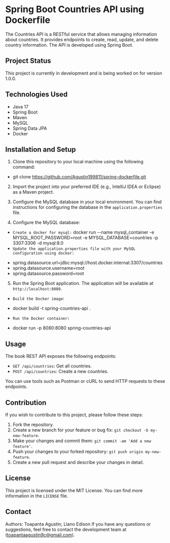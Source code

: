 # Spring Boot Countries API using Dockerfile

The Countries API is a RESTful service that allows managing information about countries. It provides endpoints to create, read, update, and delete country information. The API is developed using Spring Boot.

## Project Status

This project is currently in development and is being worked on for version 1.0.0.

## Technologies Used

- Java 17
- Spring Boot
- Maven
- MySQL
- Spring Data JPA
- Docker

## Installation and Setup

1. Clone this repository to your local machine using the following command:
+ git clone https://github.com/Agustin199811/spring-dockerfile.git

2. Import the project into your preferred IDE (e.g., IntelliJ IDEA or Eclipse) as a Maven project.

3. Configure the MySQL database in your local environment. You can find instructions for configuring the database in the `application.properties` file.
4. Configure the MySQL database:
- `Create a docker for mysql:`
docker run --name mysql_container -e MYSQL_ROOT_PASSWORD=root -e MYSQL_DATABASE=countries -p 3307:3306 -d mysql:8.0
- `Update the application.properties file with your MySQL configuration using docker:`
+ spring.datasource.url=jdbc:mysql://host.docker.internal:3307/countries
+ spring.datasource.username=root
+ spring.datasource.password=root

5. Run the Spring Boot application. The application will be available at `http://localhost:8080`.
- `Build the Docker image`:
+ docker build -t spring-countries-api .
- `Run the Docker container:`
+ docker run -p 8080:8080 spring-countries-api

## Usage

The book REST API exposes the following endpoints:

- `GET /api/countries`: Get all countries.
- `POST /api/countries`: Create a new countries.

You can use tools such as Postman or cURL to send HTTP requests to these endpoints.

## Contribution

If you wish to contribute to this project, please follow these steps:

1. Fork the repository.
2. Create a new branch for your feature or bug fix: `git checkout -b my-new-feature`.
3. Make your changes and commit them: `git commit -am 'Add a new feature'`.
4. Push your changes to your forked repository: `git push origin my-new-feature`.
5. Create a new pull request and describe your changes in detail.

## License

This project is licensed under the MIT License. You can find more information in the `LICENSE` file.

## Contact
Authors: Toapanta Agustin; Llano Edison
If you have any questions or suggestions, feel free to contact the development team at (toapantaagustin9c@gmail.com).